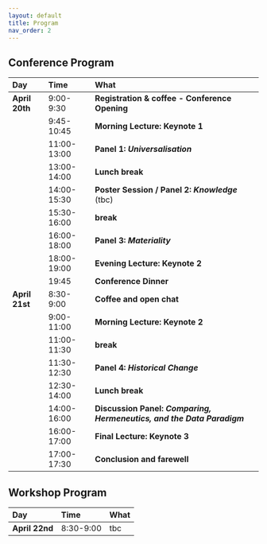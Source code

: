 ```yaml
---
layout: default
title: Program
nav_order: 2
---
```


## Conference Program

| Day       | Time | What                                     |
|:----------|:-----------|:-----------------------------------------|
| **April 20th** | 9:00-9:30 | **Registration & coffee - Conference Opening** |
| | 9:45-10:45 | **Morning Lecture: Keynote 1** |
| | 11:00-13:00 | **Panel 1: _Universalisation_** <br> |
| | 13:00-14:00 | **Lunch break** |
| | 14:00-15:30 | **Poster Session / Panel 2: _Knowledge_** (tbc) <br> |
| | 15:30-16:00 | **break** <br> |
| | 16:00-18:00 | **Panel 3: _Materiality_** <br> |
| | 18:00-19:00 | **Evening Lecture: Keynote 2** <br> |
| | 19:45 | **Conference Dinner** |
| **April 21st** | 8:30-9:00 | **Coffee and open chat** |
| | 9:00-11:00 | **Morning Lecture: Keynote 2** |
| | 11:00-11:30 | **break** |
| | 11:30-12:30 | **Panel 4: _Historical Change_** <br> |
| | 12:30-14:00 | **Lunch break** <br> |
| | 14:00-16:00 | **Discussion Panel: _Comparing, Hermeneutics, and the Data Paradigm_** <br> |
| | 16:00-17:00 | **Final Lecture: Keynote 3** <br> |
| | 17:00-17:30 | **Conclusion and farewell** |


## Workshop Program

| Day       | Time | What                                     |
|:----------|:-----------|:-----------------------------------------|
| **April 22nd** | 8:30-9:00 | tbc |


